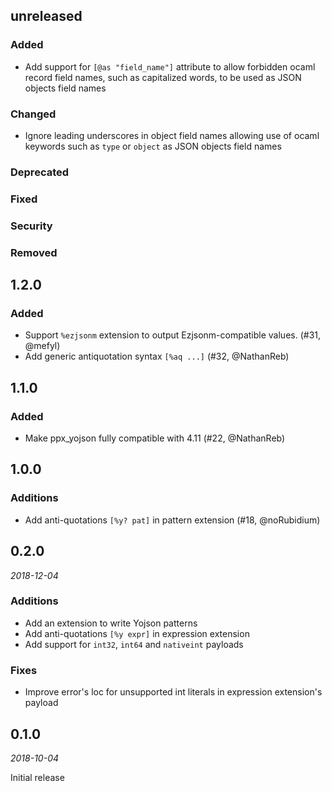 ## unreleased

### Added

- Add support for `[@as "field_name"]` attribute to allow forbidden
  ocaml record field names, such as capitalized words, to be used as JSON
  objects field names

### Changed

- Ignore leading underscores in object field names allowing use
  of ocaml keywords such as `type` or `object` as JSON objects field names

### Deprecated

### Fixed

### Security

### Removed

## 1.2.0

### Added

- Support `%ezjsonm` extension to output Ezjsonm-compatible values.
  (#31, @mefyl)
- Add generic antiquotation syntax `[%aq ...]` (#32, @NathanReb)

## 1.1.0

### Added

- Make ppx_yojson fully compatible with 4.11 (#22, @NathanReb)

## 1.0.0

### Additions

- Add anti-quotations `[%y? pat]` in pattern extension (#18, @noRubidium)

## 0.2.0

*2018-12-04*

### Additions

- Add an extension to write Yojson patterns
- Add anti-quotations `[%y expr]` in expression extension
- Add support for `int32`, `int64` and `nativeint` payloads

### Fixes

- Improve error's loc for unsupported int literals in expression extension's payload

## 0.1.0

*2018-10-04*

Initial release
